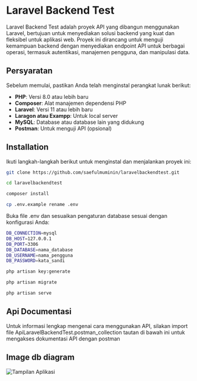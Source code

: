 
# Laravel Backend Test

Laravel Backend Test adalah proyek API yang dibangun menggunakan Laravel, bertujuan untuk menyediakan solusi backend yang kuat dan fleksibel untuk aplikasi web. Proyek ini dirancang untuk menguji kemampuan backend dengan menyediakan endpoint API untuk berbagai operasi, termasuk autentikasi, manajemen pengguna, dan manipulasi data.

## Persyaratan

Sebelum memulai, pastikan Anda telah menginstal perangkat lunak berikut:

- **PHP**: Versi 8.0 atau lebih baru
- **Composer**: Alat manajemen dependensi PHP
- **Laravel**: Versi 11 atau lebih baru
- **Laragon atau Exampp**: Untuk local server
- **MySQL**: Database atau database lain yang didukung
- **Postman**: Untuk menguji API (opsional)
## Installation

Ikuti langkah-langkah berikut untuk menginstal dan menjalankan proyek ini:

```bash
git clone https://github.com/saefulmuminin/laravelbackendtest.git
```
```bash
cd laravelbackendtest
```
```bash
composer install
```
```bash
cp .env.example rename .env
```

Buka file .env dan sesuaikan pengaturan database sesuai dengan konfigurasi Anda:
```bash
DB_CONNECTION=mysql
DB_HOST=127.0.0.1
DB_PORT=3306
DB_DATABASE=nama_database
DB_USERNAME=nama_pengguna
DB_PASSWORD=kata_sandi
```
```bash
php artisan key:generate
```
```bash
php artisan migrate
```
```bash
php artisan serve
```
## Api Documentasi


Untuk informasi lengkap mengenai cara menggunakan API, silakan import file ApiLaravelBackendTest.postman_collection tautan di bawah ini untuk mengakses dokumentasi API dengan postman


##  Image db diagram

![Tampilan Aplikasi](https://drive.google.com/uc?export=view&id=1tzg1AT4ALyIu-8k6R31epTaGAPqGr8Sd)











